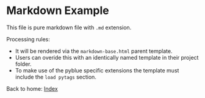 
<!-- Base template applied automatically to markdown documents -->
<html>
<body>
<h1>Markdown Example</h1>

<p>This file is pure markdown file with <code>.md</code> extension.</p>

<p>Processing rules:</p>

<ul>
<li>It will be rendered via the <code>markdown-base.html</code> parent template.</li>
<li>Users can overide this with an identically named template in their project folder.</li>
<li>To make use of the pyblue specific extensions the template must include the <code>load pytags</code> section.</li>
</ul>

<p>Back to home: <a href="../index.html">Index</a></p>

</body>
</html>